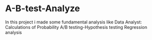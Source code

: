# A-B-test-Analyze
In this project i made some fundamental analysis like Data Analyst:
Calculations of Probability
A/B testing-Hypothesis testing
Regression analysis
